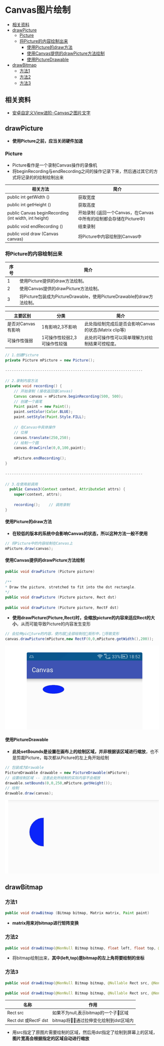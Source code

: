 # Canvas图片绘制

- [相关资料](#相关资料)
- [drawPicture](#drawpicture)
    - [Picture](#picture)
    - [将Picture的内容绘制出来](#将picture的内容绘制出来)
        - [使用Picture的draw方法](#使用picture的draw方法)
        - [使用Canvas提供的drawPicture方法绘制](#使用canvas提供的drawpicture方法绘制)
        - [使用PictureDrawable](#使用picturedrawable)
- [drawBitmap](#drawbitmap)
    - [方法1](#方法1)
    - [方法2](#方法2)
    - [方法3](#方法3)

## 相关资料

- [安卓自定义View进阶-Canvas之图片文字](http://www.gcssloop.com/customview/Canvas_PictureText)

## drawPicture

- **使用Picture之前，应当关闭硬件加速**

### Picture

- Picture看作是一个录制Canvas操作的录像机
- 将beginRecording与endRecording之间的操作记录下来，然后通过其它的方式将记录的的绘制绘制出来

相关方法                                             | 简介
-----------------------------------------------------|-------------------------------------------------------------------
public int getWidth ()                               | 获取宽度
public int getHeight ()                              | 获取高度
public Canvas beginRecording (int width, int height) | 开始录制 (返回一个Canvas，在Canvas中所有的绘制都会存储在Picture中)
public void endRecording ()                          | 结束录制
public void draw (Canvas canvas)                     | 将Picture中内容绘制到Canvas中

### 将Picture的内容绘制出来

序号 | 简介
-----|---------------------------------------------------------------------
1    | 使用Picture提供的draw方法绘制。
2    | 使用Canvas提供的drawPicture方法绘制。
3    | 将Picture包装成为PictureDrawable，使用PictureDrawable的draw方法绘制。

主要区别           | 分类                         | 简介
-------------------|------------------------------|-------------------------------------------------------
是否对Canvas有影响 | 1有影响2,3不影响             | 此处指绘制完成后是否会影响Canvas的状态(Matrix clip等)
可操作性强弱       | 1可操作性较弱2,3可操作性较强 | 此处的可操作性可以简单理解为对绘制结果可控程度。

```java
// 1.创建Picture
private Picture mPicture = new Picture();

---------------------------------------------------------------

// 2.录制内容方法
private void recording() {
    // 开始录制 (接收返回值Canvas)
    Canvas canvas = mPicture.beginRecording(500, 500);
    // 创建一个画笔
    Paint paint = new Paint();
    paint.setColor(Color.BLUE);
    paint.setStyle(Paint.Style.FILL);

    // 在Canvas中具体操作
    // 位移
    canvas.translate(250,250);
    // 绘制一个圆
    canvas.drawCircle(0,0,100,paint);

    mPicture.endRecording();
}

---------------------------------------------------------------

// 3.在使用前调用
  public Canvas3(Context context, AttributeSet attrs) {
    super(context, attrs);

    recording();    // 调用录制
}
```

#### 使用Picture的draw方法

- **在较低的版本的系统中会影响Canvas的状态，所以这种方法一般不使用**

```java
// 将Picture中的内容绘制在Canvas上
mPicture.draw(canvas);
```

#### 使用Canvas提供的drawPicture方法绘制

```java
public void drawPicture (Picture picture)

/**
* Draw the picture, stretched to fit into the dst rectangle.
*/
public void drawPicture (Picture picture, Rect dst)

public void drawPicture (Picture picture, RectF dst)
```

- **使用drawPicture(Picture,Rect)时，会缩放picture的内容来适应Rect的大小**，从而可能导致Picture的内容发生变形

```java
// 会拉伸picture的内容，使内容全部绘制在矩形中，导致变形
canvas.drawPicture(mPicture,new RectF(0,0,mPicture.getWidth(),200));
```

![canvas-drawpicture](./../../image-resources/customview/canvas/canvas-drawpicture.png)

#### 使用PictureDrawable

- **此处setBounds是设置在画布上的绘制区域，并非根据该区域进行缩放**，也不是剪裁Picture，每次都从Picture的左上角开始绘制

```java
// 包装成为Drawable
PictureDrawable drawable = new PictureDrawable(mPicture);
// 设置绘制区域 -- 注意此处所绘制的实际内容不会缩放
drawable.setBounds(0,0,250,mPicture.getHeight());
// 绘制
drawable.draw(canvas);
```

![canvas-picturedrawable](./../../image-resources/customview/canvas/canvas-picturedrawable.png)

## drawBitmap

### 方法1

```java
public void drawBitmap (Bitmap bitmap, Matrix matrix, Paint paint)
```

- **matrix用来对bitmap进行矩阵变换**

### 方法2

```java
public void drawBitmap(@NonNull Bitmap bitmap, float left, float top, @Nullable Paint paint)
```

- 将bitmap绘制出来，**其中(left,top)是bitmap的左上角将要绘制的坐标**

### 方法3

```java
public void drawBitmap(@NonNull Bitmap bitmap, @Nullable Rect src, @NonNull RectF dst, @Nullable Paint paint)

public void drawBitmap(@NonNull Bitmap bitmap, @Nullable Rect src, @NonNull Rect dst,@Nullable Paint paint)
```

名称                 | 作用
---------------------|----------------------------------
Rect src             | 如果不为null,表示bitmap的一个子区域
Rect dst 或RectF dst | bitmap将通过拉伸变化绘制到dst区域内

- 用src指定了原图片需要绘制的区域，然后用dst指定了绘制到屏幕上的区域，**图片宽高会根据指定的区域自动进行缩放**

